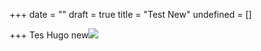 +++
date = ""
draft = true
title = "Test New"
undefined = []

+++
Tes Hugo new![](https://res.cloudinary.com/slickroute/image/upload/v1458513881/luxury-620x335_to3idw.jpg)